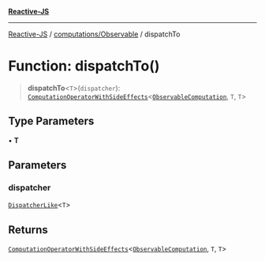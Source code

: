 [**Reactive-JS**](../../../README.md)

***

[Reactive-JS](../../../README.md) / [computations/Observable](../README.md) / dispatchTo

# Function: dispatchTo()

> **dispatchTo**\<`T`\>(`dispatcher`): [`ComputationOperatorWithSideEffects`](../../type-aliases/ComputationOperatorWithSideEffects.md)\<[`ObservableComputation`](../interfaces/ObservableComputation.md), `T`, `T`\>

## Type Parameters

• **T**

## Parameters

### dispatcher

[`DispatcherLike`](../../interfaces/DispatcherLike.md)\<`T`\>

## Returns

[`ComputationOperatorWithSideEffects`](../../type-aliases/ComputationOperatorWithSideEffects.md)\<[`ObservableComputation`](../interfaces/ObservableComputation.md), `T`, `T`\>
